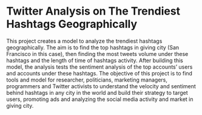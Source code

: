 # Twitter Analysis on The Trendiest Hashtags Geographically
This project creates a model to analyze the trendiest hashtags geographically. The aim is to find the top hashtags in giving city (San Francisco in this case), then finding the most tweets volume under these hashtags and the length of time of hashtags activity. After building this model, the analysis tests the sentiment analysis of the top accounts’ users and accounts under these hashtags. The objective of this project is to find tools and model for researcher, politicians, marketing managers, programmers and Twitter activists to understand the velocity and sentiment behind hashtags in any city in the world and build their strategy to target users, promoting ads and analyzing the social media activity and market in giving city. 
